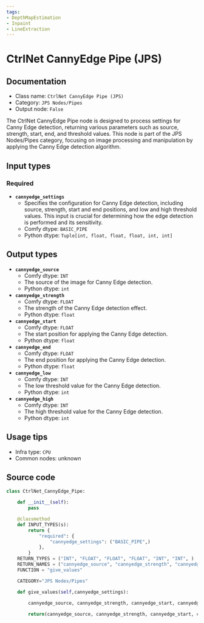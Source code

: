 ```yaml
---
tags:
- DepthMapEstimation
- Inpaint
- LineExtraction
---
```


# CtrlNet CannyEdge Pipe (JPS)
## Documentation
- Class name: `CtrlNet CannyEdge Pipe (JPS)`
- Category: `JPS Nodes/Pipes`
- Output node: `False`

The CtrlNet CannyEdge Pipe node is designed to process settings for Canny Edge detection, returning various parameters such as source, strength, start, end, and threshold values. This node is part of the JPS Nodes/Pipes category, focusing on image processing and manipulation by applying the Canny Edge detection algorithm.
## Input types
### Required
- **`cannyedge_settings`**
    - Specifies the configuration for Canny Edge detection, including source, strength, start and end positions, and low and high threshold values. This input is crucial for determining how the edge detection is performed and its sensitivity.
    - Comfy dtype: `BASIC_PIPE`
    - Python dtype: `Tuple[int, float, float, float, int, int]`
## Output types
- **`cannyedge_source`**
    - Comfy dtype: `INT`
    - The source of the image for Canny Edge detection.
    - Python dtype: `int`
- **`cannyedge_strength`**
    - Comfy dtype: `FLOAT`
    - The strength of the Canny Edge detection effect.
    - Python dtype: `float`
- **`cannyedge_start`**
    - Comfy dtype: `FLOAT`
    - The start position for applying the Canny Edge detection.
    - Python dtype: `float`
- **`cannyedge_end`**
    - Comfy dtype: `FLOAT`
    - The end position for applying the Canny Edge detection.
    - Python dtype: `float`
- **`cannyedge_low`**
    - Comfy dtype: `INT`
    - The low threshold value for the Canny Edge detection.
    - Python dtype: `int`
- **`cannyedge_high`**
    - Comfy dtype: `INT`
    - The high threshold value for the Canny Edge detection.
    - Python dtype: `int`
## Usage tips
- Infra type: `CPU`
- Common nodes: unknown


## Source code
```python
class CtrlNet_CannyEdge_Pipe:

    def __init__(self):
        pass

    @classmethod
    def INPUT_TYPES(s):
        return {
            "required": {
                "cannyedge_settings": ("BASIC_PIPE",)
            },
        }
    RETURN_TYPES = ("INT", "FLOAT", "FLOAT", "FLOAT", "INT", "INT", )
    RETURN_NAMES = ("cannyedge_source", "cannyedge_strength", "cannyedge_start", "cannyedge_end", "cannyedge_low", "cannyedge_high",)
    FUNCTION = "give_values"

    CATEGORY="JPS Nodes/Pipes"

    def give_values(self,cannyedge_settings):
        
        cannyedge_source, cannyedge_strength, cannyedge_start, cannyedge_end, cannyedge_low, cannyedge_high = cannyedge_settings

        return(cannyedge_source, cannyedge_strength, cannyedge_start, cannyedge_end, cannyedge_low, cannyedge_high,)

```
